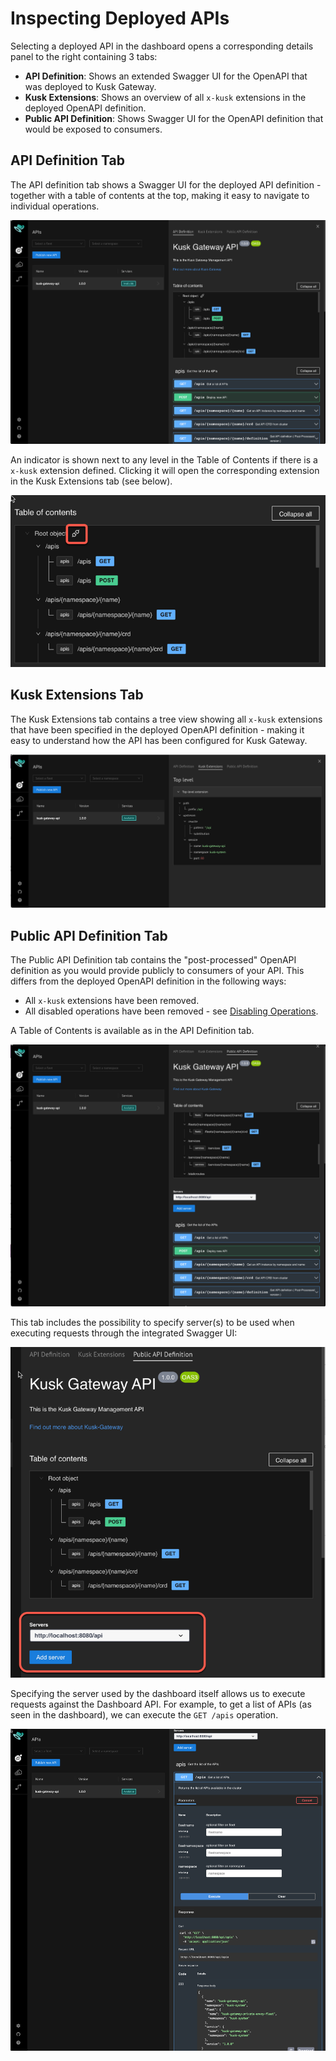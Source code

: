 # Inspecting Deployed APIs 

Selecting a deployed API in the dashboard opens a corresponding details panel to the right containing 3 tabs:

- **API Definition**: Shows an extended Swagger UI for the OpenAPI that was deployed to Kusk Gateway. 
- **Kusk Extensions**: Shows an overview of all `x-kusk` extensions in the deployed OpenAPI definition.
- **Public API Definition**: Shows Swagger UI for the OpenAPI definition that would be exposed to consumers.

## **API Definition Tab**

The API definition tab shows a Swagger UI for the deployed API definition - together with a table of contents at the
top, making it easy to navigate to individual operations.

![img.png](images/api-definition-tab.png)

An indicator is shown next to any level in the Table of Contents if there is a `x-kusk` extension defined. 
Clicking it will open the corresponding extension in the Kusk Extensions tab (see below).

![img.png](images/kusk-extension-icon.png)

## **Kusk Extensions Tab**

The Kusk Extensions tab contains a tree view showing all `x-kusk` extensions that have been specified in the 
deployed OpenAPI definition - making it easy to understand how the API has been configured for Kusk Gateway.

![img_1.png](images/kusk-extensions-tab.png)

## **Public API Definition Tab**

The Public API Definition tab contains the "post-processed" OpenAPI definition as you would provide publicly to consumers of your API. This differs from the deployed OpenAPI definition in the following ways:

- All `x-kusk` extensions have been removed.
- All disabled operations have been removed - see [Disabling Operations](../../guides/routing.md#disabling-operations).

A Table of Contents is available as in the API Definition tab. 

![img_2.png](images/public-api-definition-tab.png)

This tab includes the possibility to specify server(s) to be used when executing requests through the integrated Swagger UI:

![img_1.png](images/servers-input.png)

Specifying the server used by the dashboard itself allows us to execute requests against the Dashboard API. For example,
to get a list of APIs (as seen in the dashboard), we can execute the `GET /apis` operation.

![img_2.png](images/executing-requests.png)

